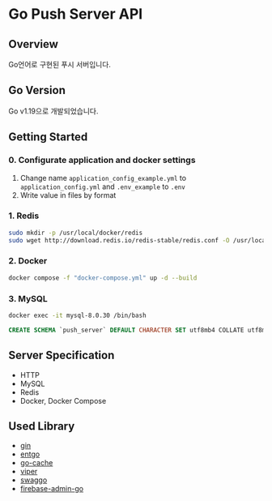 # Go Push Server API

## Overview
Go언어로 구현된 푸시 서버입니다.

## Go Version
Go v1.19으로 개발되었습니다.

## Getting Started
### 0. Configurate application and docker settings
1. Change name `application_config_example.yml` to `application_config.yml` and `.env_example` to `.env`
2. Write value in files by format

### 1. Redis
```bash
sudo mkdir -p /usr/local/docker/redis
sudo wget http://download.redis.io/redis-stable/redis.conf -O /usr/local/docker/redis/redis.conf
```

### 2. Docker
```bash
docker compose -f "docker-compose.yml" up -d --build
```

### 3. MySQL
```bash
docker exec -it mysql-8.0.30 /bin/bash
```
```SQL
CREATE SCHEMA `push_server` DEFAULT CHARACTER SET utf8mb4 COLLATE utf8mb4_bin;
```

## Server Specification
* HTTP
* MySQL
* Redis
* Docker, Docker Compose

## Used Library
* [gin](https://github.com/gin-gonic/gin)
* [entgo](https://github.com/ent/ent)
* [go-cache](https://github.com/patrickmn/go-cache)
* [viper](https://github.com/spf13/viper)
* [swaggo](https://github.com/swaggo/swag)
* [firebase-admin-go](https://github.com/firebase/firebase-admin-go)
